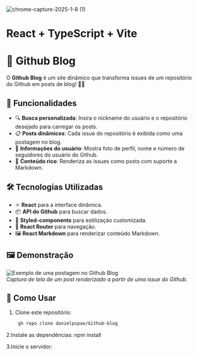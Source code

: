 ![chrome-capture-2025-1-8 (1)](https://github.com/user-attachments/assets/61ef1725-ade5-4d27-ae9a-12a403f64eef)

# React + TypeScript + Vite

# 🚀 Github Blog

O **Github Blog** é um site dinâmico que transforma issues de um repositório do Github em posts de blog! 📝✨  

## 🌟 Funcionalidades

- 🔍 **Busca personalizada**: Insira o nickname do usuário e o repositório desejado para carregar os posts.
- 📋 **Posts dinâmicos**: Cada issue do repositório é exibida como uma postagem no blog.
- 👤 **Informações do usuário**: Mostra foto de perfil, nome e número de seguidores do usuário do Github.
- 💬 **Conteúdo rico**: Renderiza as issues como posts com suporte a Markdown.

## 🛠️ Tecnologias Utilizadas

- ⚛️ **React** para a interface dinâmica.
- 📦 **API do Github** para buscar dados.
- 🎨 **Styled-components** para estilização customizada.
- 🚥 **React Router** para navegação.
- 🖼️ **React Markdown** para renderizar conteúdo Markdown.

## 🖼️ Demonstração

![Exemplo de uma postagem no Github Blog](![image](https://github.com/user-attachments/assets/c525e2b5-0513-477d-ad57-bdc1d46a5620))  
*Captura de tela de um post renderizado a partir de uma issue do Github.*

## 📌 Como Usar

1. Clone este repositório:  
   ```bash
    gh repo clone danielpvpao/Github-blog

2.Instale as dependências:
npm install

3.Inicie o servidor:
